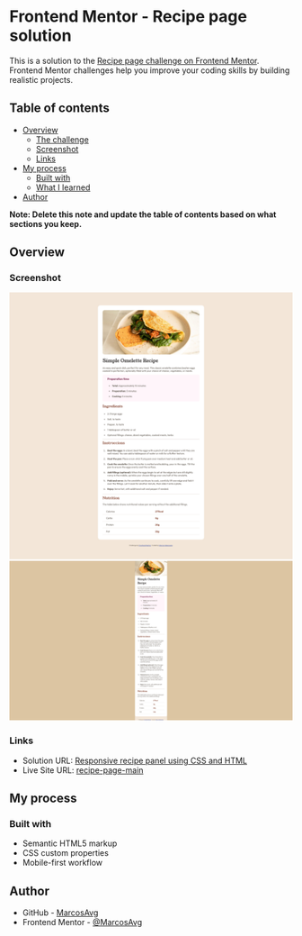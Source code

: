 # Frontend Mentor - Recipe page solution

This is a solution to the [Recipe page challenge on Frontend Mentor](https://www.frontendmentor.io/challenges/recipe-page-KiTsR8QQKm). Frontend Mentor challenges help you improve your coding skills by building realistic projects. 

## Table of contents

- [Overview](#overview)
  - [The challenge](#the-challenge)
  - [Screenshot](#screenshot)
  - [Links](#links)
- [My process](#my-process)
  - [Built with](#built-with)
  - [What I learned](#what-i-learned)
- [Author](#author)

**Note: Delete this note and update the table of contents based on what sections you keep.**

## Overview

### Screenshot

![Desktop](screenshots/desktop.png)
![Mobile](screenshots/mobile.png)

### Links

- Solution URL: [Responsive recipe panel using CSS and HTML](https://www.frontendmentor.io/solutions/responsive-recipe-panel-using-css-and-html-ZlgYgIlOF9)
- Live Site URL: [recipe-page-main](https://marcosavg.github.io/recipe-page-main/)

## My process

### Built with

- Semantic HTML5 markup
- CSS custom properties
- Mobile-first workflow

## Author

- GitHub - [MarcosAvg](https://github.com/MarcosAvg)
- Frontend Mentor - [@MarcosAvg](https://www.frontendmentor.io/profile/MarcosAvg)
